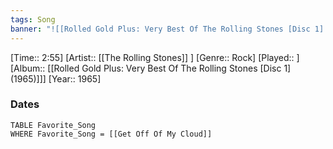 ```yaml
---
tags: Song  
banner: "![[Rolled Gold Plus: Very Best Of The Rolling Stones [Disc 1] (1965).jpg]]"
---
```

[Time:: 2:55]
[Artist:: [[The Rolling Stones]] ]
[Genre:: Rock]
[Played:: ]
[Album:: [[Rolled Gold Plus: Very Best Of The Rolling Stones [Disc 1] (1965)]]]
[Year:: 1965]
### Dates
````dataview
TABLE Favorite_Song
WHERE Favorite_Song = [[Get Off Of My Cloud]]
````